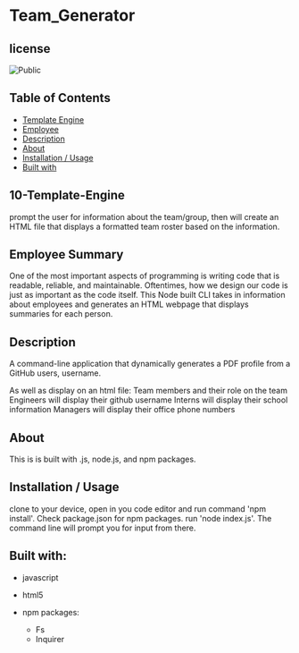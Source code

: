 # Team_Generator
  ## license
  ![Public](https://img.shields.io/badge/license-Public-blue)

## Table of Contents
- [Template Engine](#10-Template-Engine)
- [Employee](##Employee)
- [Description](#Description)
- [About](#About)
- [Installation / Usage](#Installation)
- [Built with](#Built)


## 10-Template-Engine
prompt the user for information about the team/group, then will create an HTML file that displays a formatted team roster based on the information.

## Employee Summary
One of the most important aspects of programming is writing code that is readable, reliable, and maintainable. Oftentimes, how we design our code is just as important as the code itself. This Node built CLI takes in information about employees and generates an HTML webpage that displays summaries for each person.

## Description
A command-line application that dynamically generates a PDF profile from a GitHub users, username.

As well as display on an html file: 
Team members and their role on the team
Engineers will display their github username
Interns will display their school information
Managers will display their office phone numbers

## About
This is is built with .js, node.js, and npm packages.

## Installation / Usage
clone to your device, open in you code editor and run command 'npm install'. Check package.json for npm packages. run 'node index.js'. The command line will prompt you for input from there.

## Built with: 
* javascript
* html5
* npm packages:

    * Fs
    * Inquirer
